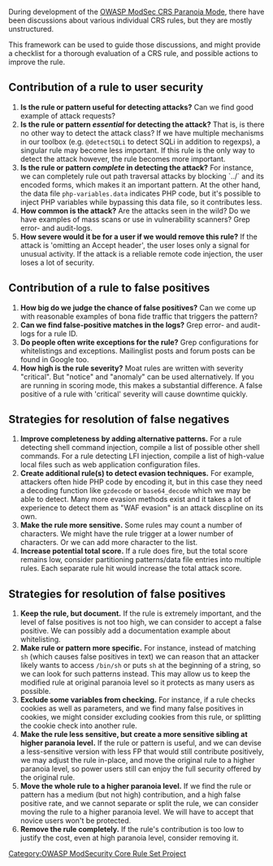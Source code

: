 During development of the [OWASP ModSec CRS Paranoia
Mode](OWASP_ModSec_CRS_Paranoia_Mode "wikilink"), there have been
discussions about various individual CRS rules, but they are mostly
unstructured.

This framework can be used to guide those discussions, and might provide
a checklist for a thorough evaluation of a CRS rule, and possible
actions to improve the rule.

## Contribution of a rule to user security

1.  **Is the rule or pattern useful for detecting attacks?** Can we find
    good example of attack requests?
2.  **Is the rule or pattern *essential* for detecting the attack?**
    That is, is there no other way to detect the attack class? If we
    have multiple mechanisms in our toolbox (e.g. `@detectSQLi` to
    detect SQLi in addition to regexps), a singular rule may become less
    important. If this rule is the only way to detect the attack
    however, the rule becomes more important.
3.  **Is the rule or pattern *complete* in detecting the attack?** For
    instance, we can completely rule out path traversal attacks by
    blocking \`../\` and its encoded forms, which makes it an important
    pattern. At the other hand, the data file `php-variables.data`
    indicates PHP code, but it's possible to inject PHP variables while
    bypassing this data file, so it contributes less.
4.  **How common is the attack?** Are the attacks seen in the wild? Do
    we have examples of mass scans or use in vulnerability scanners?
    Grep error- and audit-logs.
5.  **How severe would it be for a user if we would remove this rule?**
    If the attack is 'omitting an Accept header', the user loses only a
    signal for unusual activity. If the attack is a reliable remote code
    injection, the user loses a lot of security.

## Contribution of a rule to false positives

1.  **How big do we judge the chance of false positives?** Can we come
    up with reasonable examples of bona fide traffic that triggers the
    pattern?
2.  **Can we find false-positive matches in the logs?** Grep error- and
    audit-logs for a rule ID.
3.  **Do people often write exceptions for the rule?** Grep
    configurations for whitelistings and exceptions. Mailinglist posts
    and forum posts can be found in Google too.
4.  **How high is the rule severity?** Moat rules are written with
    severity "critical". But "notice" and "anomaly" can be used
    alternatively. If you are running in scoring mode, this makes a
    substantial difference. A false positive of a rule with 'critical'
    severity will cause downtime quickly.

## Strategies for resolution of false negatives

1.  **Improve completeness by adding alternative patterns.** For a rule
    detecting shell command injection, compile a list of possible other
    shell commands. For a rule detecting LFI injection, compile a list
    of high-value local files such as web application configuration
    files.
2.  **Create additional rule(s) to detect evasion techniques.** For
    example, attackers often hide PHP code by encoding it, but in this
    case they need a decoding function like `gzdecode` or
    `base64_decode` which we may be able to detect. Many more evasion
    methods exist and it takes a lot of experience to detect them as
    "WAF evasion" is an attack discpline on its own.
3.  **Make the rule more sensitive.** Some rules may count a number of
    characters. We might have the rule trigger at a lower number of
    characters. Or we can add more character to the list.
4.  **Increase potential total score.** If a rule does fire, but the
    total score remains low, consider partitioning patterns/data file
    entries into multiple rules. Each separate rule hit would increase
    the total attack score.

## Strategies for resolution of false positives

1.  **Keep the rule, but document.** If the rule is extremely important,
    and the level of false positives is not too high, we can consider to
    accept a false positive. We can possibly add a documentation example
    about whitelisting.
2.  **Make rule or pattern more specific.** For instance, instead of
    matching `sh` (which causes false positives in text) we can reason
    that an attacker likely wants to access `/bin/sh` or puts `sh` at
    the beginning of a string, so we can look for such patterns instead.
    This may allow us to keep the modified rule at original paranoia
    level so it protects as many users as possible.
3.  **Exclude some variables from checking.** For instance, if a rule
    checks cookies as well as parameters, and we find many false
    positives in cookies, we might consider excluding cookies from this
    rule, or splitting the cookie check into another rule.
4.  **Make the rule less sensitive, but create a more sensitive sibling
    at higher paranoia level.** If the rule or pattern is useful, and we
    can devise a less-sensitive version with less FP that would still
    contribute positively, we may adjust the rule in-place, and move the
    original rule to a higher paranoia level, so power users still can
    enjoy the full security offered by the original rule.
5.  **Move the whole rule to a higher paranoia level.** If we find the
    rule or pattern has a medium (but not high) contribution, and a high
    false positive rate, and we cannot separate or split the rule, we
    can consider moving the rule to a higher paranoia level. We will
    have to accept that novice users won't be protected.
6.  **Remove the rule completely.** If the rule's contribution is too
    low to justify the cost, even at high paranoia level, consider
    removing it.

[Category:OWASP ModSecurity Core Rule Set
Project](Category:OWASP_ModSecurity_Core_Rule_Set_Project "wikilink")